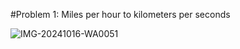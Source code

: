 #Problem 1: Miles per hour to kilometers per seconds 

![IMG-20241016-WA0051](https://github.com/user-attachments/assets/a655479c-5898-465f-beba-4f8f887c89a3)
